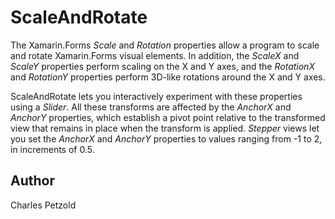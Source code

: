 ScaleAndRotate
==============

The Xamarin.Forms *Scale* and *Rotation* properties allow a program to scale and rotate
Xamarin.Forms visual elements. In addition, the *ScaleX* and *ScaleY* properties perform scaling
on the X and Y axes, and the *RotationX* and *RotationY* properties perform
3D-like rotations around the X and Y axes.

ScaleAndRotate lets you interactively experiment with these properties using a *Slider*.
All these transforms are affected by the *AnchorX* and *AnchorY* properties, which establish a pivot
point relative to the transformed view that remains in place when the transform is applied.
*Stepper* views let you set the *AnchorX* and *AnchorY* properties to values ranging from -1 to 2,
in increments of 0.5.

Author
------

Charles Petzold
